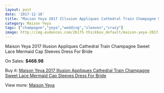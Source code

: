 ```yaml
---
layout: post
date: '2017-12-10'
title: "Maison Yeya 2017 Illusion Appliques Cathedral Train Champagne Sweet Lace Mermaid Cap Sleeves Dress For Bride"
category: Maison Yeya
tags: ["champagne","yeya","wedding","sleeves","crazy"]
image: http://img.eudances.com/26175-thickbox_default/maison-yeya-2017-illusion-appliques-cathedral-train-champagne-sweet-lace-mermaid-cap-sleeves-dress-for-bride.jpg
---
```

Maison Yeya 2017 Illusion Appliques Cathedral Train Champagne Sweet Lace Mermaid Cap Sleeves Dress For Bride

On Sales: **$468.98**
<a href="https://www.eudances.com/en/maison-yeya/8772-maison-yeya-2017-illusion-appliques-cathedral-train-champagne-sweet-lace-mermaid-cap-sleeves-dress-for-bride.html"><amp-img layout="responsive" width="600" height="600" src="//img.eudances.com/26175-thickbox_default/maison-yeya-2017-illusion-appliques-cathedral-train-champagne-sweet-lace-mermaid-cap-sleeves-dress-for-bride.jpg" alt="Maison Yeya 2017 Illusion Appliques Cathedral Train Champagne Sweet Lace Mermaid Cap Sleeves Dress For Bride 0" /></a>
<a href="https://www.eudances.com/en/maison-yeya/8772-maison-yeya-2017-illusion-appliques-cathedral-train-champagne-sweet-lace-mermaid-cap-sleeves-dress-for-bride.html"><amp-img layout="responsive" width="600" height="600" src="//img.eudances.com/26183-thickbox_default/maison-yeya-2017-illusion-appliques-cathedral-train-champagne-sweet-lace-mermaid-cap-sleeves-dress-for-bride.jpg" alt="Maison Yeya 2017 Illusion Appliques Cathedral Train Champagne Sweet Lace Mermaid Cap Sleeves Dress For Bride 1" /></a>
<a href="https://www.eudances.com/en/maison-yeya/8772-maison-yeya-2017-illusion-appliques-cathedral-train-champagne-sweet-lace-mermaid-cap-sleeves-dress-for-bride.html"><amp-img layout="responsive" width="600" height="600" src="//img.eudances.com/26182-thickbox_default/maison-yeya-2017-illusion-appliques-cathedral-train-champagne-sweet-lace-mermaid-cap-sleeves-dress-for-bride.jpg" alt="Maison Yeya 2017 Illusion Appliques Cathedral Train Champagne Sweet Lace Mermaid Cap Sleeves Dress For Bride 2" /></a>
<a href="https://www.eudances.com/en/maison-yeya/8772-maison-yeya-2017-illusion-appliques-cathedral-train-champagne-sweet-lace-mermaid-cap-sleeves-dress-for-bride.html"><amp-img layout="responsive" width="600" height="600" src="//img.eudances.com/26181-thickbox_default/maison-yeya-2017-illusion-appliques-cathedral-train-champagne-sweet-lace-mermaid-cap-sleeves-dress-for-bride.jpg" alt="Maison Yeya 2017 Illusion Appliques Cathedral Train Champagne Sweet Lace Mermaid Cap Sleeves Dress For Bride 3" /></a>
<a href="https://www.eudances.com/en/maison-yeya/8772-maison-yeya-2017-illusion-appliques-cathedral-train-champagne-sweet-lace-mermaid-cap-sleeves-dress-for-bride.html"><amp-img layout="responsive" width="600" height="600" src="//img.eudances.com/26180-thickbox_default/maison-yeya-2017-illusion-appliques-cathedral-train-champagne-sweet-lace-mermaid-cap-sleeves-dress-for-bride.jpg" alt="Maison Yeya 2017 Illusion Appliques Cathedral Train Champagne Sweet Lace Mermaid Cap Sleeves Dress For Bride 4" /></a>
<a href="https://www.eudances.com/en/maison-yeya/8772-maison-yeya-2017-illusion-appliques-cathedral-train-champagne-sweet-lace-mermaid-cap-sleeves-dress-for-bride.html"><amp-img layout="responsive" width="600" height="600" src="//img.eudances.com/26179-thickbox_default/maison-yeya-2017-illusion-appliques-cathedral-train-champagne-sweet-lace-mermaid-cap-sleeves-dress-for-bride.jpg" alt="Maison Yeya 2017 Illusion Appliques Cathedral Train Champagne Sweet Lace Mermaid Cap Sleeves Dress For Bride 5" /></a>
<a href="https://www.eudances.com/en/maison-yeya/8772-maison-yeya-2017-illusion-appliques-cathedral-train-champagne-sweet-lace-mermaid-cap-sleeves-dress-for-bride.html"><amp-img layout="responsive" width="600" height="600" src="//img.eudances.com/26178-thickbox_default/maison-yeya-2017-illusion-appliques-cathedral-train-champagne-sweet-lace-mermaid-cap-sleeves-dress-for-bride.jpg" alt="Maison Yeya 2017 Illusion Appliques Cathedral Train Champagne Sweet Lace Mermaid Cap Sleeves Dress For Bride 6" /></a>
<a href="https://www.eudances.com/en/maison-yeya/8772-maison-yeya-2017-illusion-appliques-cathedral-train-champagne-sweet-lace-mermaid-cap-sleeves-dress-for-bride.html"><amp-img layout="responsive" width="600" height="600" src="//img.eudances.com/26177-thickbox_default/maison-yeya-2017-illusion-appliques-cathedral-train-champagne-sweet-lace-mermaid-cap-sleeves-dress-for-bride.jpg" alt="Maison Yeya 2017 Illusion Appliques Cathedral Train Champagne Sweet Lace Mermaid Cap Sleeves Dress For Bride 7" /></a>
<a href="https://www.eudances.com/en/maison-yeya/8772-maison-yeya-2017-illusion-appliques-cathedral-train-champagne-sweet-lace-mermaid-cap-sleeves-dress-for-bride.html"><amp-img layout="responsive" width="600" height="600" src="//img.eudances.com/26176-thickbox_default/maison-yeya-2017-illusion-appliques-cathedral-train-champagne-sweet-lace-mermaid-cap-sleeves-dress-for-bride.jpg" alt="Maison Yeya 2017 Illusion Appliques Cathedral Train Champagne Sweet Lace Mermaid Cap Sleeves Dress For Bride 8" /></a>

Buy it: [Maison Yeya 2017 Illusion Appliques Cathedral Train Champagne Sweet Lace Mermaid Cap Sleeves Dress For Bride](https://www.eudances.com/en/maison-yeya/8772-maison-yeya-2017-illusion-appliques-cathedral-train-champagne-sweet-lace-mermaid-cap-sleeves-dress-for-bride.html "Maison Yeya 2017 Illusion Appliques Cathedral Train Champagne Sweet Lace Mermaid Cap Sleeves Dress For Bride")

View more: [Maison Yeya](https://www.eudances.com/en/126-maison-yeya "Maison Yeya")